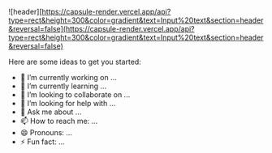 ![header][https://capsule-render.vercel.app/api?type=rect&height=300&color=gradient&text=Input%20text&section=header&reversal=false](https://capsule-render.vercel.app/api?type=rect&height=300&color=gradient&text=Input%20text&section=header&reversal=false)

Here are some ideas to get you started:

- 🔭 I’m currently working on ...
- 🌱 I’m currently learning ...
- 👯 I’m looking to collaborate on ...
- 🤔 I’m looking for help with ...
- 💬 Ask me about ...
- 📫 How to reach me: ...
- 😄 Pronouns: ...
- ⚡ Fun fact: ...

